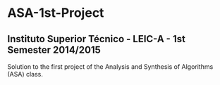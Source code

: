 # ASA-1st-Project

## Instituto Superior Técnico - LEIC-A - 1st Semester 2014/2015
Solution to the first project of the Analysis and Synthesis of Algorithms (ASA) class.
